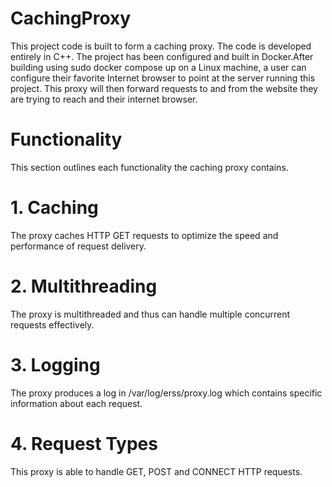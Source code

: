 # CachingProxy

This project code is built to form a caching proxy. The code is developed entirely in C++. The project has been configured and built in Docker.After building using sudo docker compose up on a Linux machine, a user can configure their favorite Internet browser to point at the server running this project. This proxy will then forward requests to and from the website they are trying to reach and their internet browser.

# Functionality

This section outlines each functionality the caching proxy contains.

# 1. Caching
The proxy caches HTTP GET requests to optimize the speed and performance of request delivery. 

# 2. Multithreading
The proxy is multithreaded and thus can handle multiple concurrent requests effectively.

# 3. Logging
The proxy produces a log in /var/log/erss/proxy.log which contains specific information about each request.

# 4. Request Types
This proxy is able to handle GET, POST and CONNECT HTTP requests.
